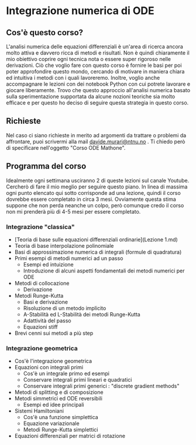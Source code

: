 # Integrazione numerica di ODE

## Cos'è questo corso?

L'analisi numerica delle equazioni differenziali è un'area di ricerca ancora molto attiva e davvero ricca di metodi e risultati. Non è quindi chiaramente il mio obiettivo coprire ogni tecnica nota o essere super rigoroso nelle derivazioni. Ciò che voglio fare con questo corso è fornire le basi per poi poter approfondire questo mondo, cercando di motivare in maniera chiara ed intuitiva i metodi con i quali lavoreremo. Inoltre, voglio anche accompagnare le lezioni con dei notebook Python con cui potrete lavorare e giocare liberamente. Trovo che questo approccio all'analisi numerica basato sulla sperimentazione supportata da alcune nozioni teoriche sia molto efficace e per questo ho deciso di seguire questa strategia in questo corso.

## Richieste

Nel caso ci siano richieste in merito ad argomenti da trattare o problemi da affrontare, puoi scrivermi alla mail davide.murari@ntnu.no . Ti chiedo però di specificare nell'oggetto "Corso ODE Mathone".

## Programma del corso

Idealmente ogni settimana usciranno 2 di queste lezioni sul canale Youtube. Cercherò di fare il mio meglio per seguire questo piano. In linea di massima ogni punto elencato qui sotto corrisponde ad una lezione, quindi il corso dovrebbe essere completato in circa 3 mesi. Ovviamente questa stima suppone che non perda neanche un colpo, però comunque credo il corso non mi prenderà più di 4-5 mesi per essere completato.

### Integrazione "classica"
- [Teoria di base sulle equazioni differenziali ordinarie](Lezione 1.md)
- Teoria di base interpolazione polinomiale
- Basi di approssimazione numerica di integrali (formule di quadratura)
- Primi esempi di metodi numerici ad un passo
  - Esempi ed intuizione
  - Introduzione di alcuni aspetti fondamentali dei metodi numerici per ODE
- Metodi di collocazione
  - Derivazione 
- Metodi Runge-Kutta
  - Basi e derivazione
  - Risoluzione di un metodo implicito
  - A-Stabilità ed L-Stabilità dei metodi Runge-Kutta
  - Adattività del passo
  - Equazioni stiff
- Brevi cenni sui metodi a più step

### Integrazione geometrica
- Cos'è l'integrazione geometrica
- Equazioni con integrali primi
  - Cos'è un integrale primo ed esempi
  - Conservare integrali primi lineari e quadratici
  - Conservare integrali primi generici : "discrete gradient methods"
- Metodi di splitting e di composizione
- Metodi simmetrici ed ODE reversibili
  - Esempi ed idee principali
- Sistemi Hamiltoniani
  - Cos'è una funzione simplettica
  - Equazione variazionale
  - Metodi Runge-Kutta simplettici
- Equazioni differenziali per matrici di rotazione